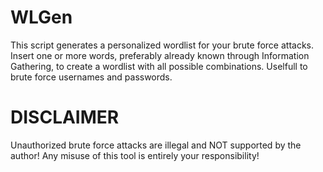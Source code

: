 # WLGen
This script generates a personalized wordlist for your brute force attacks.
Insert one or more words, preferably already known through Information Gathering, to create a wordlist with all possible combinations.
Uselfull to brute force usernames and passwords.

# DISCLAIMER
Unauthorized brute force attacks are illegal and NOT supported by the author!
Any misuse of this tool is entirely your responsibility!
